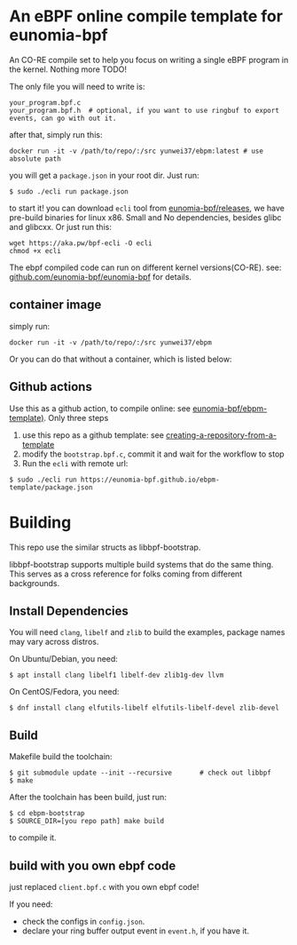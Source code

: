 # An eBPF online compile template for eunomia-bpf

An CO-RE compile set to help you focus on writing a single eBPF program in the kernel. Nothing more TODO!

The only file you will need to write is:

```console
your_program.bpf.c
your_program.bpf.h  # optional, if you want to use ringbuf to export events, can go with out it.
```

after that, simply run this:

```console
docker run -it -v /path/to/repo/:/src yunwei37/ebpm:latest # use absolute path
```

you will get a `package.json` in your root dir. Just run:

```console
$ sudo ./ecli run package.json
```

to start it! you can download `ecli` tool from [eunomia-bpf/releases](https://github.com/eunomia-bpf/eunomia-bpf/releases), we have pre-build binaries for linux x86. Small and No dependencies, besides glibc and glibcxx. Or just run this:

```console
wget https://aka.pw/bpf-ecli -O ecli
chmod +x ecli
```

The ebpf compiled code can run on different kernel versions(CO-RE).
see: [github.com/eunomia-bpf/eunomia-bpf](https://github.com/eunomia-bpf/eunomia-bpf) for details.

## container image

simply run:

```console
docker run -it -v /path/to/repo/:/src yunwei37/ebpm
```

Or you can do that without a container, which is listed below:

## Github actions

Use this as a github action, to compile online: see [eunomia-bpf/ebpm-template)](https://github.com/eunomia-bpf/ebpm-template). Only three steps

1. use this repo as a github template: see [creating-a-repository-from-a-template](https://docs.github.com/en/repositories/creating-and-managing-repositories/creating-a-repository-from-a-template)
2. modify the `bootstrap.bpf.c`, commit it and wait for the workflow to stop
3. Run the `ecli` with remote url:

```console
$ sudo ./ecli run https://eunomia-bpf.github.io/ebpm-template/package.json
```


# Building

This repo use the similar structs as libbpf-bootstrap.

libbpf-bootstrap supports multiple build systems that do the same thing.
This serves as a cross reference for folks coming from different backgrounds.

## Install Dependencies

You will need `clang`, `libelf` and `zlib` to build the examples, package names may vary across distros.

On Ubuntu/Debian, you need:
```shell
$ apt install clang libelf1 libelf-dev zlib1g-dev llvm
```

On CentOS/Fedora, you need:

```console
$ dnf install clang elfutils-libelf elfutils-libelf-devel zlib-devel
```

## Build

Makefile build the toolchain:

```console
$ git submodule update --init --recursive       # check out libbpf
$ make
```

After the toolchain has been build, just run:

```console
$ cd ebpm-bootstrap
$ SOURCE_DIR=[you repo path] make build
```

to compile it.

## build with you own ebpf code

just replaced `client.bpf.c` with you own ebpf code!

If you need:
- check the configs in `config.json`.
- declare your ring buffer output event in `event.h`, if you have it.
